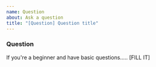 ```yaml
---
name: Question
about: Ask a question
title: "[Question] Question title"
---
```



### Question

If you're a beginner and have basic questions..... [FILL IT]